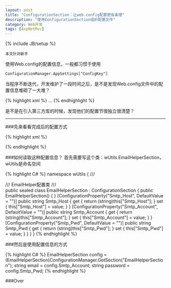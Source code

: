 ```yaml
---
layout: post
title: "ConfigurationSection：让web.config配置更有条理"
description: "使用ConfigurationSection组织配置文件"
category: Web开发
tags: [AspNetMvc]
---
```

{% include JB/setup %}

`本文针对新手`

使用Web.config的配置信息，一般都习惯于使用
	
	ConfigurationManager.AppSettings["ConfigKey"]

当程序不断迭代，开发维护了一段时间之后，是不是发现Web.config文件中的配置信息堆砌了一大堆？

{% highlight xml %}
 <appSettings>
    <add key="webpages:Version" value="1.0.0.0" />
    <add key="ClientValidationEnabled" value="true" />
    <add key="UnobtrusiveJavaScriptEnabled" value="true" />
    <add key="ConfigKeya" value="aaa" />
    <add key="ConfigKeyb" value="bbb" />
    <add key="ConfigKeyc" value="ccc" />
    <add key="ConfigKeyd" value="ddd" />
    <!-- xyz -->
    <add key="ConfigKeye" value="eee" />
    <!-- xyz -->
    <add key="ConfigKeyf" value="fff" />
    <!-- xyz -->
    <add key="ConfigKeyg" value="ggg" />
    <!-- xyz -->
    <add key="ConfigKeyh" value="hhh" />
    ...
  </appSettings>
{% endhighlight %}

是不是在引入第三方库的时候，发现他们的配置节很独立很清楚？

***

###先来看看完成后的配置方式

{% highlight xml %}
  <configSections>
    <section name="EmailHelperSection" type="wUtils.EmailHelperSection, wUtils, Version=1.0.0.0, Culture=neutral, PublicKeyToken=null"  />
  </configSections>
  <EmailHelperSection Smtp_Host="" Smtp_Account="" Smtp_Pwd="" />
{% endhighlight %}

###如何读取这种配置信息？
首先需要写这个类：wUtils.EmailHelperSection，wUtils是命名空间

{% highlight C# %}
namespace wUtils
{
    /// <summary>
    /// EmailHelper配置类
    /// </summary>
    public sealed class EmailHelperSection : ConfigurationSection
    {
        public EmailHelperSection() { }
        [ConfigurationProperty("Smtp_Host", DefaultValue = "")]
        public string Smtp_Host
        {
            get
            {
                return (string)this["Smtp_Host"];
            }
            set
            {
                this["Smtp_Host"] = value;
            }
        }
        [ConfigurationProperty("Smtp_Account", DefaultValue = "")]
        public string Smtp_Account
        {
            get
            {
                return (string)this["Smtp_Account"];
            }
            set
            {
                this["Smtp_Account"] = value;
            }
        }
        [ConfigurationProperty("Smtp_Pwd", DefaultValue = "")]
        public string Smtp_Pwd
        {
            get
            {
                return (string)this["Smtp_Pwd"];
            }
            set
            {
                this["Smtp_Pwd"] = value;
            }
        }
    }
}
{% endhighlight %}

###然后是使用配置信息的方式

{% highlight C# %}
 EmailHelperSection config = (EmailHelperSection)ConfigurationManager.GetSection("EmailHelperSection");
 string email = config.Smtp_Account;
 string password = config.Smtp_Pwd;
{% endhighlight %}

###Over
